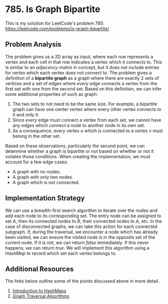 # 785. Is Graph Bipartite
This is my solution for LeetCode's problem 785: https://leetcode.com/problems/is-graph-bipartite/

## Problem Analysis
The problem gives us a 2D array as input, where each row represents a vertex and each cell in that row indicates a vertex which it connects to. This is similar to an *adjacency matrix* in concept, but it does not include entries for vertex which each vertex does not connect to. The problem gives a definition of a **bipartite graph** as a graph where there are exactly 2 sets of vertices and a set of edges where *every* edge connects a vertex from the first set with one from the second set. Based on this definition, we can infer some additional properties of such as graph:
1. The two sets to not need to be the same size. For example, a bipartite graph can have one center vertex where every other vertex connects to it and only it.
1. Since *every* edge must connect a vertex from each set, we cannot have any edges which connect a node to another node in its own set.
1. As a consequence, every vertex *u* which is connected to a vertex *v* must belong in the other set.

Based on these observations, particularly the second point, we can determine whether a graph is bipartite or not based on whether or not it violates those conditions. When creating the implementation, we must account for a few edge cases:
* A graph with no nodes.
* A graph with only two nodes.
* A graph which is not connected.

## Implementation Strategy
We can use a breadth-first search algorithm to iterate over the nodes and add each node to its corresponding set. The entry node can be assigned to set *A*, then its connected nodes to *B*, their connected nodes to *A*, etc. In the case of disconnected graphs, we can take this action for each connected subgraph. If, during the traversal, we encounter a node which has already been visited, we can ensure the visited node is in the opposite set of the current node. If it is not, we can return *false* immediately. If this never happens, we can return *true*. We will implement this algorithm using a *HashMap* to record which set each vertex belongs to.

## Additional Resources
The links below outline some of the points discussed above in more detail.
1. [Introduction to HashMaps](https://bytethisstore.com/articles/pg/implement-hash-table)
1. [Graph Traversal Algorithms](https://bytethisstore.com/articles/pg/graph-algorithms-depth-breadth-search)